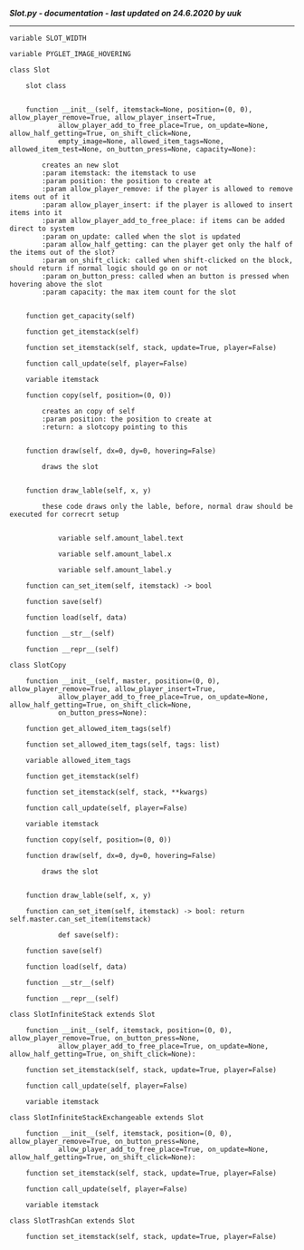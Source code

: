 ***Slot.py - documentation - last updated on 24.6.2020 by uuk***
___

    variable SLOT_WIDTH

    variable PYGLET_IMAGE_HOVERING

    class Slot
        
        slot class


        function __init__(self, itemstack=None, position=(0, 0), allow_player_remove=True, allow_player_insert=True,
                allow_player_add_to_free_place=True, on_update=None, allow_half_getting=True, on_shift_click=None,
                empty_image=None, allowed_item_tags=None, allowed_item_test=None, on_button_press=None, capacity=None):
            
            creates an new slot
            :param itemstack: the itemstack to use
            :param position: the position to create at
            :param allow_player_remove: if the player is allowed to remove items out of it
            :param allow_player_insert: if the player is allowed to insert items into it
            :param allow_player_add_to_free_place: if items can be added direct to system
            :param on_update: called when the slot is updated
            :param allow_half_getting: can the player get only the half of the items out of the slot?
            :param on_shift_click: called when shift-clicked on the block, should return if normal logic should go on or not
            :param on_button_press: called when an button is pressed when hovering above the slot
            :param capacity: the max item count for the slot


        function get_capacity(self)

        function get_itemstack(self)

        function set_itemstack(self, stack, update=True, player=False)

        function call_update(self, player=False)

        variable itemstack

        function copy(self, position=(0, 0))
            
            creates an copy of self
            :param position: the position to create at
            :return: a slotcopy pointing to this


        function draw(self, dx=0, dy=0, hovering=False)
            
            draws the slot


        function draw_lable(self, x, y)
            
            these code draws only the lable, before, normal draw should be executed for correcrt setup


                variable self.amount_label.text

                variable self.amount_label.x

                variable self.amount_label.y

        function can_set_item(self, itemstack) -> bool

        function save(self)

        function load(self, data)

        function __str__(self)

        function __repr__(self)

    class SlotCopy

        function __init__(self, master, position=(0, 0), allow_player_remove=True, allow_player_insert=True,
                allow_player_add_to_free_place=True, on_update=None, allow_half_getting=True, on_shift_click=None,
                on_button_press=None):

        function get_allowed_item_tags(self)

        function set_allowed_item_tags(self, tags: list)

        variable allowed_item_tags

        function get_itemstack(self)

        function set_itemstack(self, stack, **kwargs)

        function call_update(self, player=False)

        variable itemstack

        function copy(self, position=(0, 0))

        function draw(self, dx=0, dy=0, hovering=False)
            
            draws the slot


        function draw_lable(self, x, y)

        function can_set_item(self, itemstack) -> bool: return self.master.can_set_item(itemstack)
                
                def save(self):

        function save(self)

        function load(self, data)

        function __str__(self)

        function __repr__(self)

    class SlotInfiniteStack extends Slot

        function __init__(self, itemstack, position=(0, 0), allow_player_remove=True, on_button_press=None,
                allow_player_add_to_free_place=True, on_update=None, allow_half_getting=True, on_shift_click=None):

        function set_itemstack(self, stack, update=True, player=False)

        function call_update(self, player=False)

        variable itemstack

    class SlotInfiniteStackExchangeable extends Slot

        function __init__(self, itemstack, position=(0, 0), allow_player_remove=True, on_button_press=None,
                allow_player_add_to_free_place=True, on_update=None, allow_half_getting=True, on_shift_click=None):

        function set_itemstack(self, stack, update=True, player=False)

        function call_update(self, player=False)

        variable itemstack

    class SlotTrashCan extends Slot

        function set_itemstack(self, stack, update=True, player=False)